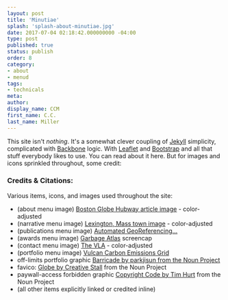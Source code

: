 ```yaml
---
layout: post
title: 'Minutiae'
splash: 'splash-about-minutiae.jpg'
date: 2017-07-04 02:18:42.000000000 -04:00
type: post
published: true
status: publish
order: 8
category:
- about
- menud
tags:
- technicals
meta:
author:
display_name: CCM
first_name: C.C.
last_name: Miller
---
```


This site isn't *nothing*. It's a somewhat clever coupling of [Jekyll](https://jekyllrb.com) simplicity, complicated with [Backbone](http://backbonejs.org) logic. With [Leaflet](http://leafletjs.com) and [Bootstrap](http://getbootstrap.com) and all that stuff everybody likes to use. You can read about it <span class="copy-trigger" data-type="slug" data-id="cv-portfolio-digital">here</span>. But for images and icons sprinkled throughout, some credit:

<h3>Credits & Citations:</h3>
Various items, icons, and images used throughout the site:
<ul><li>(about menu image) <a href="http://www.bostonglobe.com/lifestyle/2017/04/14/how-lonely-are-loneliest-hubway-bikes-one-was-ridden-for-minutes-all-year/3e2jnNIYgLh6CrTmoOPFgJ/story.html">Boston Globe Hubway article image</a> - color-adjusted</li>
<li>(narrative menu image) <a href="https://upload.wikimedia.org/wikipedia/commons/thumb/d/d7/Minute_Man_Statue_Lexington_Massachusetts.jpg/1200px-Minute_Man_Statue_Lexington_Massachusetts.jpg">Lexington, Mass town image</a> - color-adjusted</li>
<li>(publications menu image) <a href="http://docs.lib.purdue.edu/jto/vol2/iss1/art6/">Automated GeoReferencing...</a></li>
<li>(awards menu image) <a href="http://garbage-milleria.rhcloud.com">Garbage Atlas</a> screencap</li>
<li>(contact menu image) <a href="https://asd.gsfc.nasa.gov/blueshift/wp-content/uploads/2014/10/center2.jpg">The VLA</a> - color-adjusted</li>
<li>(portfolio menu image) <a href="https://news.uns.purdue.edu/images/+2008/gurneyvulcan1.jpg">Vulcan Carbon Emissions Grid</a></li>
<li>off-limits portfolio graphic <a href="https://thenounproject.com/browse/?i=199345">Barricade by parkjisun from the Noun Project</a></li>
<li>favico: <a href="https://thenounproject.com/browse/?i=176247">Globe by Creative Stall</a> from the Noun Project</li>
<li>paywall-access forbidden graphic <a href="https://thenounproject.com/browse/?i=23428">Copyright Code by Tim Hurt</a> from the Noun Project</li>
<li>(all other items explicitly linked or credited inline)</li>
</ul>